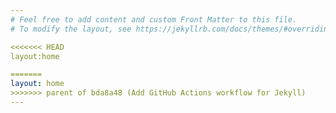 ```yaml
---
# Feel free to add content and custom Front Matter to this file.
# To modify the layout, see https://jekyllrb.com/docs/themes/#overriding-theme-defaults

<<<<<<< HEAD
layout:home

=======
layout: home
>>>>>>> parent of bda8a48 (Add GitHub Actions workflow for Jekyll)
---
```

